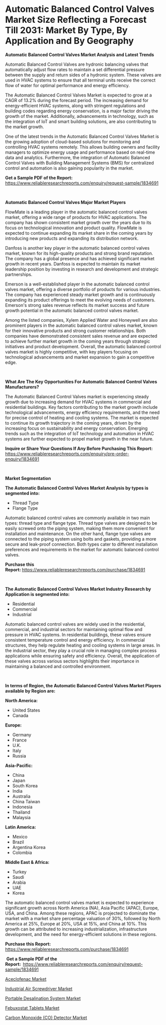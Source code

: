 <p><h1>Automatic Balanced Control Valves Market Size Reflecting a Forecast Till 2031: Market By Type, By Application and By Geography</h1></p><p><strong>Automatic Balanced Control Valves Market Analysis and Latest Trends</strong></p>
<p><p>Automatic Balanced Control Valves are hydronic balancing valves that automatically adjust flow rates to maintain a set differential pressure between the supply and return sides of a hydronic system. These valves are used in HVAC systems to ensure that all terminal units receive the correct flow of water for optimal performance and energy efficiency.</p><p>The Automatic Balanced Control Valves Market is expected to grow at a CAGR of 13.2% during the forecast period. The increasing demand for energy-efficient HVAC systems, along with stringent regulations and building codes regarding energy conservation, is a major factor driving the growth of the market. Additionally, advancements in technology, such as the integration of IoT and smart building solutions, are also contributing to the market growth.</p><p>One of the latest trends in the Automatic Balanced Control Valves Market is the growing adoption of cloud-based solutions for monitoring and controlling HVAC systems remotely. This allows building owners and facility managers to optimize energy usage and performance based on real-time data and analytics. Furthermore, the integration of Automatic Balanced Control Valves with Building Management Systems (BMS) for centralized control and automation is also gaining popularity in the market.</p></p>
<p><strong>Get a Sample PDF of the Report:&nbsp;</strong> <a href="https://www.reliableresearchreports.com/enquiry/request-sample/1834691">https://www.reliableresearchreports.com/enquiry/request-sample/1834691</a></p>
<p>&nbsp;</p>
<p><strong>Automatic Balanced Control Valves Major Market Players</strong></p>
<p><p>FlowMate is a leading player in the automatic balanced control valves market, offering a wide range of products for HVAC applications. The company has shown consistent market growth over the years due to its focus on technological innovation and product quality. FlowMate is expected to continue expanding its market share in the coming years by introducing new products and expanding its distribution network.</p><p>Danfoss is another key player in the automatic balanced control valves market, known for its high-quality products and strong brand reputation. The company has a global presence and has achieved significant market growth in recent years. Danfoss is expected to maintain its market leadership position by investing in research and development and strategic partnerships.</p><p>Emerson is a well-established player in the automatic balanced control valves market, offering a diverse portfolio of products for various industries. The company has experienced steady market growth and is continuously expanding its product offerings to meet the evolving needs of customers. Emerson's strong sales revenue reflects its market success and future growth potential in the automatic balanced control valves market.</p><p>Among the listed companies, Xylem Applied Water and Honeywell are also prominent players in the automatic balanced control valves market, known for their innovative products and strong customer relationships. Both companies have demonstrated consistent sales revenue and are expected to achieve further market growth in the coming years through strategic initiatives and product development. Overall, the automatic balanced control valves market is highly competitive, with key players focusing on technological advancements and market expansion to gain a competitive edge.</p></p>
<p>&nbsp;</p>
<p><strong>What Are The Key Opportunities For Automatic Balanced Control Valves Manufacturers?</strong></p>
<p><p>The Automatic Balanced Control Valves market is experiencing steady growth due to increasing demand for HVAC systems in commercial and residential buildings. Key factors contributing to the market growth include technological advancements, energy efficiency requirements, and the need for precise control of heating and cooling systems. The market is expected to continue its growth trajectory in the coming years, driven by the increasing focus on sustainability and energy conservation. Emerging trends such as the integration of IoT technology and automation in HVAC systems are further expected to propel market growth in the near future.</p></p>
<p><strong>Inquire or Share Your Questions If Any Before Purchasing This Report:</strong> <a href="https://www.reliableresearchreports.com/enquiry/pre-order-enquiry/1834691">https://www.reliableresearchreports.com/enquiry/pre-order-enquiry/1834691</a></p>
<p>&nbsp;</p>
<p><strong>Market Segmentation</strong></p>
<p><strong>The Automatic Balanced Control Valves Market Analysis by types is segmented into:</strong></p>
<p><ul><li>Thread Type</li><li>Flange Type</li></ul></p>
<p><p>Automatic balanced control valves are commonly available in two main types: thread type and flange type. Thread type valves are designed to be easily screwed onto the piping system, making them more convenient for installation and maintenance. On the other hand, flange type valves are connected to the piping system using bolts and gaskets, providing a more secure and leak-proof connection. Both types cater to different installation preferences and requirements in the market for automatic balanced control valves.</p></p>
<p><strong>Purchase this Report:&nbsp;</strong><a href="https://www.reliableresearchreports.com/purchase/1834691">https://www.reliableresearchreports.com/purchase/1834691</a></p>
<p>&nbsp;</p>
<p><strong>The Automatic Balanced Control Valves Market Industry Research by Application is segmented into:</strong></p>
<p><ul><li>Residential</li><li>Commercial</li><li>Industrial</li></ul></p>
<p><p>Automatic balanced control valves are widely used in the residential, commercial, and industrial sectors for maintaining optimal flow and pressure in HVAC systems. In residential buildings, these valves ensure consistent temperature control and energy efficiency. In commercial structures, they help regulate heating and cooling systems in large areas. In the industrial sector, they play a crucial role in managing complex process applications while ensuring safety and efficiency. Overall, the application of these valves across various sectors highlights their importance in maintaining a balanced and controlled environment.</p></p>
<p>&nbsp;</p>
<p><strong>In terms of Region, the Automatic Balanced Control Valves Market Players available by Region are:</strong></p>
<p>
    <p> <strong> North America: </strong>
        <ul>
            <li>United States</li>
            <li>Canada</li>
        </ul>
        </p> 
    <p> <strong> Europe: </strong>
        <ul>
            <li>Germany</li>
            <li>France</li>
            <li>U.K.</li>
            <li>Italy</li>
            <li>Russia</li>
        </ul>
        </p> 
    <p> <strong> Asia-Pacific: </strong>
        <ul>
            <li>China</li>
            <li>Japan</li>
            <li>South Korea</li>
            <li>India</li>
            <li>Australia</li>
            <li>China Taiwan</li>
            <li>Indonesia</li>
            <li>Thailand</li>
            <li>Malaysia</li>
        </ul>
        </p> 
    <p> <strong> Latin America: </strong>
        <ul>
            <li>Mexico</li>
            <li>Brazil</li>
            <li>Argentina Korea</li>
            <li>Colombia</li>
        </ul>
        </p> 
    <p> <strong> Middle East & Africa: </strong>
        <ul>
            <li>Turkey</li>
            <li>Saudi</li>
            <li>Arabia</li>
            <li>UAE</li>
            <li>Korea</li>
        </ul>
    </p>
    </p>
<p><p>The automatic balanced control valves market is expected to experience significant growth across North America (NA), Asia Pacific (APAC), Europe, USA, and China. Among these regions, APAC is projected to dominate the market with a market share percentage valuation of 30%, followed by North America at 25%, Europe at 20%, USA at 15%, and China at 10%. This growth can be attributed to increasing industrialization, infrastructure development, and the need for energy-efficient solutions in these regions.</p></p>
<p><strong>Purchase this Report: </strong><a href="https://www.reliableresearchreports.com/purchase/1834691">https://www.reliableresearchreports.com/purchase/1834691</a></p>
<p>&nbsp;<strong>Get a Sample PDF of the Report:&nbsp;&nbsp;</strong><a href="https://www.reliableresearchreports.com/enquiry/request-sample/1834691">https://www.reliableresearchreports.com/enquiry/request-sample/1834691</a></p>
<p><strong></strong></p>
<p><p><a href="https://medium.com/@marieramos20/aceclofenac-market-trends-and-market-analysis-forecasted-for-period-2024-2031-702584c8513d">Aceclofenac Market</a></p><p><a href="https://github.com/rahu1506/Market-Research-Report-List-3/blob/main/industrial-air-screwdriver-market.md">Industrial Air Screwdriver Market</a></p><p><a href="https://issuu.com/reportprime-2/docs/portable-desalination-system-market-size-2030.pptx">Portable Desalination System Market</a></p><p><a href="https://medium.com/@marieramos20/febuxostat-tablets-market-trends-forecast-and-competitive-analysis-to-2031-8eabe530eea0">Febuxostat Tablets Market</a></p><p><a href="https://github.com/FassouRP/Market-Research-Report-List-3/blob/main/carbon-monoxide-co-detector-market.md">Carbon Monoxide (CO) Detector Market</a></p></p>